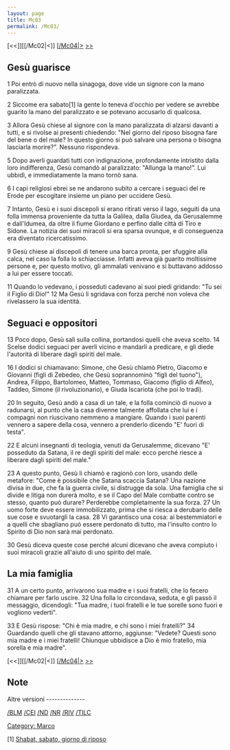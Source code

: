 ```yaml
---
layout: page
title: Mc03
permalink: /Mc03/
---
```


[<<]][[/Mc02|<]] [[/Mc04|>](/Mc01 "wikilink") [&gt;&gt;](/Lc01 "wikilink")

Gesù guarisce
-------------

1 Poi entrò di nuovo nella sinagoga, dove vide un signore con la mano paralizzata.

2 Siccome era sabato[1] la gente lo teneva d'occhio per vedere se avrebbe guarito la mano del paralizzato e se potevano accusarlo di qualcosa.

3 Allora Gesù chiese al signore con la mano paralizzata di alzarsi davanti a tutti, e si rivolse ai presenti chiedendo: "Nel giorno del riposo bisogna fare del bene o del male? In questo giorno si può salvare una persona o bisogna lasciarla morire?". Nessuno rispondeva.

5 Dopo averli guardati tutti con indignazione, profondamente intristito dalla loro indifferenza, Gesù comandò al paralizzato: "Allunga la mano!". Lui ubbidì, e immediatamente la mano tornò sana.

6 I capi religiosi ebrei se ne andarono subito a cercare i seguaci del re Erode per escogitare insieme un piano per uccidere Gesù.

7 Intanto, Gesù e i suoi discepoli si erano ritirati verso il lago, seguiti da una folla immensa proveniente da tutta la Galilea, dalla Giudea, da Gerusalemme e dall'Idumea, da oltre il fiume Giordano e perfino dalle città di Tiro e Sidone. La notizia dei suoi miracoli si era sparsa ovunque, e di conseguenza era diventato ricercatissimo.

9 Gesù chiese ai discepoli di tenere una barca pronta, per sfuggire alla calca, nel caso la folla lo schiacciasse. Infatti aveva già guarito moltissime persone e, per questo motivo, gli ammalati venivano e si buttavano addosso a lui per essere toccati.

11 Quando lo vedevano, i posseduti cadevano ai suoi piedi gridando: "Tu sei il Figlio di Dio!" 12 Ma Gesù li sgridava con forza perché non voleva che rivelassero la sua identità.

Seguaci e oppositori
--------------------

13 Poco dopo, Gesù salì sulla collina, portandosi quelli che aveva scelto. 14 Scelse dodici seguaci per averli vicino e mandarli a predicare, e gli diede l'autorità di liberare dagli spiriti del male.

16 I dodici si chiamavano: Simone, che Gesù chiamò Pietro, Giacomo e Giovanni (figli di Zebedeo, che Gesù soprannominò "figli del tuono"), Andrea, Filippo, Bartolomeo, Matteo, Tommaso, Giacomo (figlio di Alfeo), Taddeo, Simone (il rivoluzionario), e Giuda Iscariota (che poi lo tradì).

20 In seguito, Gesù andò a casa di un tale, e la folla cominciò di nuovo a radunarsi, al punto che la casa divenne talmente affollata che lui e i compagni non riuscivano nemmeno a mangiare. Quando i suoi parenti vennero a sapere della cosa, vennero a prenderlo dicendo "E' fuori di testa".

22 E alcuni insegnanti di teologia, venuti da Gerusalemme, dicevano "E' posseduto da Satana, il re degli spiriti del male: ecco perché riesce a liberare dagli spiriti del male."

23 A questo punto, Gesù li chiamò e ragionò con loro, usando delle metafore: "Come è possibile che Satana scaccia Satana? Una nazione divisa in due, che fa la guerra civile, si distrugge da sola. Una famiglia che si divide e litiga non durerà molto, e se il Capo del Male combatte contro se stesso, quanto può durare? Perderebbe completamente la sua forza. 27 Un uomo forte deve essere immobilizzato, prima che si riesca a derubarlo delle sue cose e svuotargli la casa. 28 Vi garantisco una cosa: ai bestemmiatori e a quelli che sbagliano può essere perdonato di tutto, ma l'insulto contro lo Spirito di Dio non sarà mai perdonato.

30 Gesù diceva queste cose perché alcuni dicevano che aveva compiuto i suoi miracoli grazie all'aiuto di uno spirito del male.

La mia famiglia
---------------

31 A un certo punto, arrivarono sua madre e i suoi fratelli, che lo fecero chiamare per farlo uscire. 32 Una folla lo circondava, seduta, e gli passò il messaggio, dicendogli: "Tua madre, i tuoi fratelli e le tue sorelle sono fuori e vogliono vederti".

33 E Gesù rispose: "Chi è mia madre, e chi sono i miei fratelli?" 34 Guardando quelli che gli stavano attorno, aggiunse: "Vedete? Questi sono mia madre e i miei fratelli! Chiunque ubbidisce a Dio è mio fratello, mia sorella e mia madre".

[<<]][[/Mc02|<]] [[/Mc04|>](/Mc01 "wikilink") [&gt;&gt;](/Lc01 "wikilink")

Note
----

<references>
</references>
Altre versioni
--------------

[/BLM](/{{BASEPAGENAME}}/BLM "wikilink") [/CEI](/{{BASEPAGENAME}}/CEI "wikilink") [/ND](/{{BASEPAGENAME}}/ND "wikilink") [/NR](/{{BASEPAGENAME}}/NR "wikilink") [/RIV](/{{BASEPAGENAME}}/RIV "wikilink") [/TILC](/{{BASEPAGENAME}}/TILC "wikilink")

[Category: Marco](/Category:_Marco "wikilink")

[1] [Shabat, sabato, giorno di riposo](/g/shabat "wikilink")